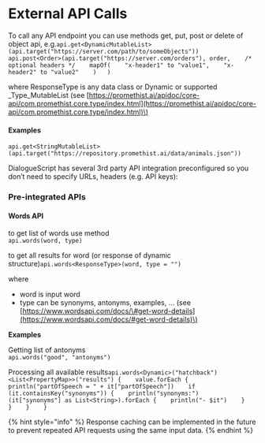 # External API Calls

To call any API endpoint you can use methods get, put, post or delete of object api, e.g.`api.get<DynamicMutableList>(api.target("https://server.com/path/to/someObjects"))   
api.post<Order>(api.target("https://server.com/orders"), order,   
/* optional headers */   
mapOf(   
  "x-header1" to "value1",   
  "x-header2" to "value2"   
  )  
)`

where ResponseType is any data class or Dynamic or supported _Type_MutableList \(see [https://promethist.ai/apidoc/core-api/com.promethist.core.type/index.html](https://promethist.ai/apidoc/core-api/com.promethist.core.type/index.html)\)

#### Examples <a id="Examples"></a>

`api.get<StringMutableList>(api.target("https://repository.promethist.ai/data/animals.json"))`

DialogueScript has several 3rd party API integration preconfigured so you don’t need to specify URLs, headers \(e.g. API keys\):

### Pre-integrated APIs <a id="Pre-integrated-APIs"></a>

#### Words API <a id="Words-API"></a>

to get list of words use method  
`api.words(word, type)`

to get all results for word \(or response of dynamic structure\)`api.words<ResponseType>(word, type = "")`

where

* word is input word
* type can be synonyms, antonyms, examples, … \(see [https://www.wordsapi.com/docs/\#get-word-details](https://www.wordsapi.com/docs/#get-word-details)\)

**Examples**

Getting list of antonyms  
`api.words("good", "antonyms")`

Processing all available results`api.words<Dynamic>("hatchback")<List<PropertyMap>>("results") {   
  value.forEach {   
    println("partOfSpeech = " + it["partOfSpeech"])   
    if (it.containsKey("synonyms")) {   
    println("synonyms:")   
    (it["synonyms"] as List<String>).forEach {   
      println("- $it")   
      }   
    }   
  }   
}`

{% hint style="info" %}
Response caching can be implemented in the future to prevent repeated API requests using the same input data.
{% endhint %}

